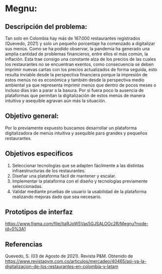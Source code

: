 # **Megnu:**
## Descripción del problema:
Tan solo en Colombia hay más de 167.000 restaurantes registrados (Quevedo, 2021) y solo un pequeño porcentaje ha comenzado a digitalizar sus menús. Como se ha podido observar, la pandemia ha generado una amplia cantidad de problemas financieros, entre ellos el más común, la inflación. Esta trae consigo una constante alza de los precios de las cuales los restaurantes no se encuentran exentos, como consecuencia se deben imprimir nuevas cartas con los precios actualizados de forma seguida, esto resulta inviable desde la perspectiva financiera porque la impresión de estos menús no es económica y también desde la perspectiva medio ambiental ya que representa imprimir menús que dentro de pocos meses o incluso días irán a parar a la basura. Por si fuera poco la ausencia de plataformas que permitan la digitalización de estos menús de manera intuitiva y asequible agravan aún más la situación.

## Objetivo general:
Por lo previamente expuesto buscamos desarrollar un plataforma digitalizadora de menús intuitiva y asequible para grandes y pequeños restaurantes.

## Objetivos especificos
1. Seleccionar tecnologías que se adapten fácilmente a las distintas infraestructuras de los restaurantes.
2. Diseñar una plataforma fácil de mantener y escalar.
3. Implementar la plataforma con el diseño y tecnologías previamente seleccionadas.
4. Validar mediante pruebas de usuario la usabilidad de la plataforma realizando mejoras dado que sea necesario.

## Prototipos de interfaz
https://www.figma.com/file/itaRJoW5Vas5GJSALOOc2R/Megnu?node-id=0%3A1

## Referencias
Quevedo, S. (03 de Agosto de 2021). Revista P&M. Obtenido de https://www.revistapym.com.co/articulos/mercadeo/40465/asi-va-la-digitalizacion-de-los-restaurantes-en-colombia-y-latam

